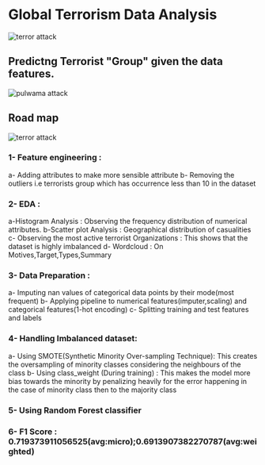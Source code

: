 # Global Terrorism Data Analysis #
![terror attack](https://i.imgur.com/d5meDH5.png)




## Predictng Terrorist "Group" given the data features. ##
![pulwama attack](https://i.imgur.com/Gutnojl.png)

## Road map ##

![terror attack](https://i.imgur.com/XjfalWc.jpg)

### 1- Feature engineering : ###
a- Adding attributes to make more sensible attribute
b- Removing the outliers i.e terrorists group which has occurrence less than 10 in the dataset

### 2- EDA : ###
a-Histogram Analysis : Observing the frequency distribution of numerical attributes.
b-Scatter plot Analysis : Geographical distribution of casualities
c- Observing the most active terrorist Organizations : This shows that the dataset is highly imbalanced
d- Wordcloud : On Motives,Target,Types,Summary

### 3- Data Preparation : ###
a- Imputing nan values of categorical data points by their mode(most frequent)
b- Applying pipeline to numerical features(imputer,scaling) and categorical features(1-hot encoding)
c- Splitting training and test features and labels

### 4- Handling Imbalanced dataset: ###
a- Using SMOTE(Synthetic Minority Over-sampling Technique): This creates the oversampling of minority classes considering the neighbours of the class
b- Using class_weight (During training) : This makes the model more bias towards the minority by penalizing heavily for the error happening in the case of minority class then to the majority class

### 5- Using Random Forest classifier ###
### 6- F1 Score : 0.719373911056525(avg:micro);0.6913907382270787(avg:weighted) ###
